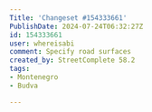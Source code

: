 ```yaml
---
Title: 'Changeset #154333661'
PublishDate: 2024-07-24T06:32:27Z
id: 154333661
user: whereisabi
comment: Specify road surfaces
created_by: StreetComplete 58.2
tags:
- Montenegro
- Budva

---
```

